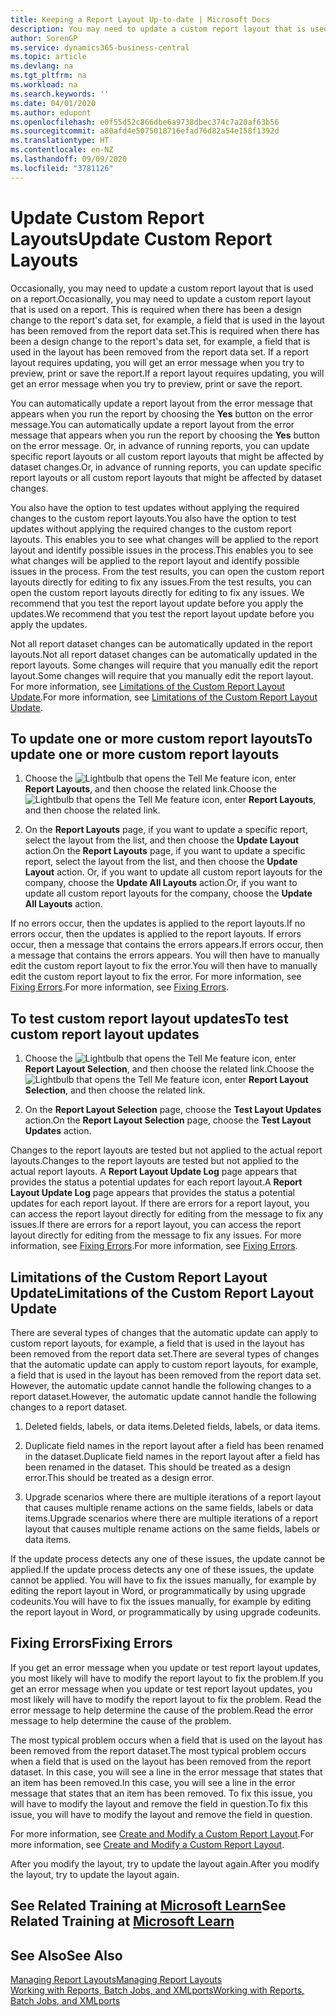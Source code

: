 ```yaml
---
title: Keeping a Report Layout Up-to-date | Microsoft Docs
description: You may need to update a custom report layout that is used on a report. This is required when there has been a design change to the report's data set, for example, a field that is used in the layout has been removed from the report data set.
author: SorenGP
ms.service: dynamics365-business-central
ms.topic: article
ms.devlang: na
ms.tgt_pltfrm: na
ms.workload: na
ms.search.keywords: ''
ms.date: 04/01/2020
ms.author: edupont
ms.openlocfilehash: e0f55d52c866dbe6a9738dbec374c7a20af63b56
ms.sourcegitcommit: a80afd4e5075018716efad76d82a54e158f1392d
ms.translationtype: HT
ms.contentlocale: en-NZ
ms.lasthandoff: 09/09/2020
ms.locfileid: "3781126"
---
```

# <a name="update-custom-report-layouts"></a><span data-ttu-id="5bd51-104">Update Custom Report Layouts</span><span class="sxs-lookup"><span data-stu-id="5bd51-104">Update Custom Report Layouts</span></span>
<span data-ttu-id="5bd51-105">Occasionally, you may need to update a custom report layout that is used on a report.</span><span class="sxs-lookup"><span data-stu-id="5bd51-105">Occasionally, you may need to update a custom report layout that is used on a report.</span></span> <span data-ttu-id="5bd51-106">This is required when there has been a design change to the report's data set, for example, a field that is used in the layout has been removed from the report data set.</span><span class="sxs-lookup"><span data-stu-id="5bd51-106">This is required when there has been a design change to the report's data set, for example, a field that is used in the layout has been removed from the report data set.</span></span> <span data-ttu-id="5bd51-107">If a report layout requires updating, you will get an error message when you try to preview, print or save the report.</span><span class="sxs-lookup"><span data-stu-id="5bd51-107">If a report layout requires updating, you will get an error message when you try to preview, print or save the report.</span></span>  

<span data-ttu-id="5bd51-108">You can automatically update a report layout from the error message that appears when you run the report by choosing the **Yes** button on the error message.</span><span class="sxs-lookup"><span data-stu-id="5bd51-108">You can automatically update a report layout from the error message that appears when you run the report by choosing the **Yes** button on the error message.</span></span> <span data-ttu-id="5bd51-109">Or, in advance of running reports, you can update specific report layouts or all custom report layouts that might be affected by dataset changes.</span><span class="sxs-lookup"><span data-stu-id="5bd51-109">Or, in advance of running reports, you can update specific report layouts or all custom report layouts that might be affected by dataset changes.</span></span>  

<span data-ttu-id="5bd51-110">You also have the option to test updates without applying the required changes to the custom report layouts.</span><span class="sxs-lookup"><span data-stu-id="5bd51-110">You also have the option to test updates without applying the required changes to the custom report layouts.</span></span> <span data-ttu-id="5bd51-111">This enables you to see what changes will be applied to the report layout and identify possible issues in the process.</span><span class="sxs-lookup"><span data-stu-id="5bd51-111">This enables you to see what changes will be applied to the report layout and identify possible issues in the process.</span></span> <span data-ttu-id="5bd51-112">From the test results, you can open the custom report layouts directly for editing to fix any issues.</span><span class="sxs-lookup"><span data-stu-id="5bd51-112">From the test results, you can open the custom report layouts directly for editing to fix any issues.</span></span> <span data-ttu-id="5bd51-113">We recommend that you test the report layout update before you apply the updates.</span><span class="sxs-lookup"><span data-stu-id="5bd51-113">We recommend that you test the report layout update before you apply the updates.</span></span>  

<span data-ttu-id="5bd51-114">Not all report dataset changes can be automatically updated in the report layouts.</span><span class="sxs-lookup"><span data-stu-id="5bd51-114">Not all report dataset changes can be automatically updated in the report layouts.</span></span> <span data-ttu-id="5bd51-115">Some changes will require that you manually edit the report layout.</span><span class="sxs-lookup"><span data-stu-id="5bd51-115">Some changes will require that you manually edit the report layout.</span></span> <span data-ttu-id="5bd51-116">For more information, see [Limitations of the Custom Report Layout Update](ui-update-report-layouts.md#UpdateLimitations).</span><span class="sxs-lookup"><span data-stu-id="5bd51-116">For more information, see [Limitations of the Custom Report Layout Update](ui-update-report-layouts.md#UpdateLimitations).</span></span>  

## <a name="to-update-one-or-more-custom-report-layouts"></a><span data-ttu-id="5bd51-117">To update one or more custom report layouts</span><span class="sxs-lookup"><span data-stu-id="5bd51-117">To update one or more custom report layouts</span></span>  

1.  <span data-ttu-id="5bd51-118">Choose the ![Lightbulb that opens the Tell Me feature](media/ui-search/search_small.png "Tell me what you want to do") icon, enter **Report Layouts**, and then choose the related link.</span><span class="sxs-lookup"><span data-stu-id="5bd51-118">Choose the ![Lightbulb that opens the Tell Me feature](media/ui-search/search_small.png "Tell me what you want to do") icon, enter **Report Layouts**, and then choose the related link.</span></span>  

2.  <span data-ttu-id="5bd51-119">On the **Report Layouts** page, if you want to update a specific report, select the layout from the list, and then choose the **Update Layout** action.</span><span class="sxs-lookup"><span data-stu-id="5bd51-119">On the **Report Layouts** page, if you want to update a specific report, select the layout from the list, and then choose the **Update Layout** action.</span></span> <span data-ttu-id="5bd51-120">Or, if you want to update all custom report layouts for the company, choose the **Update All Layouts** action.</span><span class="sxs-lookup"><span data-stu-id="5bd51-120">Or, if you want to update all custom report layouts for the company, choose the **Update All Layouts** action.</span></span>  

<span data-ttu-id="5bd51-121">If no errors occur, then the updates is applied to the report layouts.</span><span class="sxs-lookup"><span data-stu-id="5bd51-121">If no errors occur, then the updates is applied to the report layouts.</span></span> <span data-ttu-id="5bd51-122">If errors occur, then a message that contains the errors appears.</span><span class="sxs-lookup"><span data-stu-id="5bd51-122">If errors occur, then a message that contains the errors appears.</span></span> <span data-ttu-id="5bd51-123">You will then have to manually edit the custom report layout to fix the error.</span><span class="sxs-lookup"><span data-stu-id="5bd51-123">You will then have to manually edit the custom report layout to fix the error.</span></span> <span data-ttu-id="5bd51-124">For more information, see [Fixing Errors](ui-update-report-layouts.md#FixErrors).</span><span class="sxs-lookup"><span data-stu-id="5bd51-124">For more information, see [Fixing Errors](ui-update-report-layouts.md#FixErrors).</span></span>  

## <a name="to-test-custom-report-layout-updates"></a><span data-ttu-id="5bd51-125">To test custom report layout updates</span><span class="sxs-lookup"><span data-stu-id="5bd51-125">To test custom report layout updates</span></span>  

1.  <span data-ttu-id="5bd51-126">Choose the ![Lightbulb that opens the Tell Me feature](media/ui-search/search_small.png "Tell me what you want to do") icon, enter **Report Layout Selection**, and then choose the related link.</span><span class="sxs-lookup"><span data-stu-id="5bd51-126">Choose the ![Lightbulb that opens the Tell Me feature](media/ui-search/search_small.png "Tell me what you want to do") icon, enter **Report Layout Selection**, and then choose the related link.</span></span>  

2.  <span data-ttu-id="5bd51-127">On the **Report Layout Selection** page, choose the **Test Layout Updates** action.</span><span class="sxs-lookup"><span data-stu-id="5bd51-127">On the **Report Layout Selection** page, choose the **Test Layout Updates** action.</span></span>  

 <span data-ttu-id="5bd51-128">Changes to the report layouts are tested but not applied to the actual report layouts.</span><span class="sxs-lookup"><span data-stu-id="5bd51-128">Changes to the report layouts are tested but not applied to the actual report layouts.</span></span> <span data-ttu-id="5bd51-129">A **Report Layout Update Log** page appears that provides the status a potential updates for each report layout.</span><span class="sxs-lookup"><span data-stu-id="5bd51-129">A **Report Layout Update Log** page appears that provides the status a potential updates for each report layout.</span></span> <span data-ttu-id="5bd51-130">If there are errors for a report layout, you can access the report layout directly for editing from the message to fix any issues.</span><span class="sxs-lookup"><span data-stu-id="5bd51-130">If there are errors for a report layout, you can access the report layout directly for editing from the message to fix any issues.</span></span> <span data-ttu-id="5bd51-131">For more information, see [Fixing Errors](ui-update-report-layouts.md#FixErrors).</span><span class="sxs-lookup"><span data-stu-id="5bd51-131">For more information, see [Fixing Errors](ui-update-report-layouts.md#FixErrors).</span></span>  

##  <a name="limitations-of-the-custom-report-layout-update"></a><a name="UpdateLimitations"></a> <span data-ttu-id="5bd51-132">Limitations of the Custom Report Layout Update</span><span class="sxs-lookup"><span data-stu-id="5bd51-132">Limitations of the Custom Report Layout Update</span></span>  
 <span data-ttu-id="5bd51-133">There are several types of changes that the automatic update can apply to custom report layouts, for example, a field that is used in the layout has been removed from the report data set.</span><span class="sxs-lookup"><span data-stu-id="5bd51-133">There are several types of changes that the automatic update can apply to custom report layouts, for example, a field that is used in the layout has been removed from the report data set.</span></span> <span data-ttu-id="5bd51-134">However, the automatic update cannot handle the following changes to a report dataset.</span><span class="sxs-lookup"><span data-stu-id="5bd51-134">However, the automatic update cannot handle the following changes to a report dataset.</span></span>  

1.  <span data-ttu-id="5bd51-135">Deleted fields, labels, or data items.</span><span class="sxs-lookup"><span data-stu-id="5bd51-135">Deleted fields, labels, or data items.</span></span>  

2.  <span data-ttu-id="5bd51-136">Duplicate field names in the report layout after a field has been renamed in the dataset.</span><span class="sxs-lookup"><span data-stu-id="5bd51-136">Duplicate field names in the report layout after a field has been renamed in the dataset.</span></span> <span data-ttu-id="5bd51-137">This should be treated as a design error.</span><span class="sxs-lookup"><span data-stu-id="5bd51-137">This should be treated as a design error.</span></span>  

3.  <span data-ttu-id="5bd51-138">Upgrade scenarios where there are multiple iterations of a report layout that causes multiple rename actions on the same fields, labels or data items.</span><span class="sxs-lookup"><span data-stu-id="5bd51-138">Upgrade scenarios where there are multiple iterations of a report layout that causes multiple rename actions on the same fields, labels or data items.</span></span>  

 <span data-ttu-id="5bd51-139">If the update process detects any one of these issues, the update cannot be applied.</span><span class="sxs-lookup"><span data-stu-id="5bd51-139">If the update process detects any one of these issues, the update cannot be applied.</span></span> <span data-ttu-id="5bd51-140">You will have to fix the issues manually, for example by editing the report layout in Word, or programmatically by using upgrade codeunits.</span><span class="sxs-lookup"><span data-stu-id="5bd51-140">You will have to fix the issues manually, for example by editing the report layout in Word, or programmatically by using upgrade codeunits.</span></span>  

##  <a name="fixing-errors"></a><a name="FixErrors"></a> <span data-ttu-id="5bd51-141">Fixing Errors</span><span class="sxs-lookup"><span data-stu-id="5bd51-141">Fixing Errors</span></span>  
 <span data-ttu-id="5bd51-142">If you get an error message when you update or test report layout updates, you most likely will have to modify the report layout to fix the problem.</span><span class="sxs-lookup"><span data-stu-id="5bd51-142">If you get an error message when you update or test report layout updates, you most likely will have to modify the report layout to fix the problem.</span></span> <span data-ttu-id="5bd51-143">Read the error message to help determine the cause of the problem.</span><span class="sxs-lookup"><span data-stu-id="5bd51-143">Read the error message to help determine the cause of the problem.</span></span>  

 <span data-ttu-id="5bd51-144">The most typical problem occurs when a field that is used on the layout has been removed from the report dataset.</span><span class="sxs-lookup"><span data-stu-id="5bd51-144">The most typical problem occurs when a field that is used on the layout has been removed from the report dataset.</span></span> <span data-ttu-id="5bd51-145">In this case, you will see a line in the error message that states that an item has been removed.</span><span class="sxs-lookup"><span data-stu-id="5bd51-145">In this case, you will see a line in the error message that states that an item has been removed.</span></span> <span data-ttu-id="5bd51-146">To fix this issue, you will have to modify the layout and remove the field in question.</span><span class="sxs-lookup"><span data-stu-id="5bd51-146">To fix this issue, you will have to modify the layout and remove the field in question.</span></span>  

 <span data-ttu-id="5bd51-147">For more information, see [Create and Modify a Custom Report Layout](ui-how-create-custom-report-layout.md#ModifyCustomLayout).</span><span class="sxs-lookup"><span data-stu-id="5bd51-147">For more information, see [Create and Modify a Custom Report Layout](ui-how-create-custom-report-layout.md#ModifyCustomLayout).</span></span>  

<span data-ttu-id="5bd51-148">After you modify the layout, try to update the layout again.</span><span class="sxs-lookup"><span data-stu-id="5bd51-148">After you modify the layout, try to update the layout again.</span></span>  

## <a name="see-related-training-at-microsoft-learn"></a><span data-ttu-id="5bd51-149">See Related Training at [Microsoft Learn](/learn/modules/change-documents-dynamics-365-business-central/index)</span><span class="sxs-lookup"><span data-stu-id="5bd51-149">See Related Training at [Microsoft Learn](/learn/modules/change-documents-dynamics-365-business-central/index)</span></span>

## <a name="see-also"></a><span data-ttu-id="5bd51-150">See Also</span><span class="sxs-lookup"><span data-stu-id="5bd51-150">See Also</span></span>  
 [<span data-ttu-id="5bd51-151">Managing Report Layouts</span><span class="sxs-lookup"><span data-stu-id="5bd51-151">Managing Report Layouts</span></span>](ui-manage-report-layouts.md)  
 [<span data-ttu-id="5bd51-152">Working with Reports, Batch Jobs, and XMLports</span><span class="sxs-lookup"><span data-stu-id="5bd51-152">Working with Reports, Batch Jobs, and XMLports</span></span>](ui-work-report.md)  
